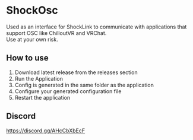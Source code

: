 # ShockOsc
Used as an interface for ShockLink to communicate with applications that support OSC like ChilloutVR and VRChat.  
Use at your own risk.

## How to use
1. Download latest release from the releases section
2. Run the Application
3. Config is generated in the same folder as the application
4. Configure your generated configuration file
5. Restart the application

## Discord
https://discord.gg/AHcCbXbEcF